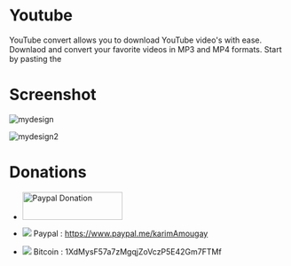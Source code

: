 
# Youtube

YouTube convert allows you to download YouTube video's with ease. Downlaod and convert your favorite videos in MP3 and MP4 formats. Start by pasting the

# Screenshot

![mydesign](https://user-images.githubusercontent.com/31169019/40179285-3f0102cc-59e4-11e8-8460-d6d55c9e0468.png)


![mydesign2](https://user-images.githubusercontent.com/31169019/40179232-11cf8440-59e4-11e8-91d3-80a82f774e7b.png)

# Donations
- <a href="https://www.paypal.me/karimAmougay/0.99"><img src="http://www.ingenieris.net/media/images/logo_paypal.jpg" alt="Paypal Donation" height="50px" width="180px"></a>


- ![](https://placehold.it/15/f03c15/000000?text=+) Paypal : https://www.paypal.me/karimAmougay
- ![](https://placehold.it/15/1589F0/000000?text=+) Bitcoin : 1XdMysF57a7zMgqjZoVczP5E42Gm7FTMf

